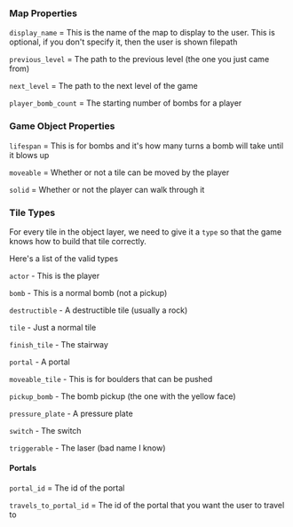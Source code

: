 ### Map Properties

`display_name` = This is the name of the map to display to the user. This is
optional, if you don't specify it, then the user is shown filepath

`previous_level` = The path to the previous level (the one you just came from)

`next_level` = The path to the next level of the game

`player_bomb_count` = The starting number of bombs for a player

### Game Object Properties

`lifespan` = This is for bombs and it's how many turns a bomb will take until it
blows up

`moveable` = Whether or not a tile can be moved by the player

`solid` = Whether or not the player can walk through it

### Tile Types

For every tile in the object layer, we need to give it a `type` so that the game knows how to build that tile correctly.

Here's a list of the valid types

`actor` - This is the player

`bomb` - This is a normal bomb (not a pickup)

`destructible` - A destructible tile (usually a rock)

`tile` - Just a normal tile

`finish_tile` - The stairway

`portal` - A portal

`moveable_tile` - This is for boulders that can be pushed

`pickup_bomb` - The bomb pickup (the one with the yellow face)

`pressure_plate` - A pressure plate

`switch` - The switch

`triggerable` - The laser (bad name I know)


#### Portals

`portal_id` = The id of the portal

`travels_to_portal_id` = The id of the portal that you want the user to travel
to

